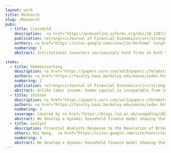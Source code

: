 ```yaml
---
layout: work
title: Research
slug: /Research
pubs:
  - title: CrossHold
    description:  <a href="https://pubsonline.informs.org/doi/10.1287/mnsc.2023.4911" target="_blank"><strong>Networking Behind the Scenes&#58; Institutional Cross-Industry Holdings and Corporate Loan Markets</strong></a>
    publication: <strong><i>Journal of Financial Economics</i></strong>, Volume 147, Issue 3, Pages 475-497 (March 2023).
    authors: <a href="https://sites.google.com/view/jie-he/home" target="_blank">Jie He</a>, <a href="https://www.sydney.edu.au/business/about/our-people/academic-staff/lantian-liang.html" target="_blank">Lantian Liang</a>, Hui Wang, and <a href="https://sites.google.com/site/hanvictorxia/han-xias-home-page" target="_blank">Han Xia</a>
    numbering: 1
    abstract: Institutional investors increasingly hold firms in both the industrial and financial sectors. These cross-industry holdings link firms to “outside” banks that they have not borrowed from, creating a network between the two sectors. We show that such networks reduce firms’ loan spreads. This effect is more prominent when cross-holders are actively involved in borrowers’ routine operations and when they have stronger incentives to advocate for borrowers in the loan process. Furthermore, outside banks begin to lend more to firms once the two parties become linked. This network is “behind-the-scenes” because it does not arise from prior interactions between firms and banks, but is instead built through institutions’ cross-holdings.

items:
  - title: hhdebtoverhang
    description: <a href="https://papers.ssrn.com/sol3/papers.cfm?abstract_id=4190550" target="_blank"><strong>Household Debt Overhang and Human Capital Investment</strong></a>
    authors: <a href="https://faculty.haas.berkeley.edu/manso/index.html" target="_blank">Gustavo Manso</a>, <a href="https://sites.google.com/site/alejandroriveramesias/" target="_blank">Alejandro Rivera</a>, Hui Wang, and <a href="https://sites.google.com/site/hanvictorxia/han-xias-home-page" target="_blank">Han Xia</a>
    numbering: 2
    publication: <strong><i>Journal of Financial Economics</i></strong>, Conditionally Accepted.
    abstract: Unlike labor income, human capital is inseparable from individuals and does not completely accrue to creditors, even at default. As a result, human capital investment should be more resilient to "debt overhang" than labor supply. We develop a dynamic model displaying this important difference. We find that while both labor supply and human capital investment are hump-shaped in household indebtedness, human capital investment declines less aggressively as indebtedness builds up. This is especially the case when human capital depreciation rates are lower. Importantly, because skills acquisition is only valuable when households expect to supply labor in the future, the anticipated greater reduction in labor supply due to debt overhang back-propagates into a reduction in skills acquisition ex ante. Using longitudinal data, we provide empirical support for the model.
  - title: stuloan
    description: <a href="https://papers.ssrn.com/sol3/papers.cfm?abstract_id=4561409" target="_blank"><strong>Student Loans and Labor Supply Incentives</strong></a>
    authors: <a href="https://faculty.haas.berkeley.edu/manso/index.html" target="_blank">Gustavo Manso</a>, <a href="https://sites.google.com/site/alejandroriveramesias/" target="_blank">Alejandro Rivera</a>, Hui Wang, and <a href="https://sites.google.com/site/hanvictorxia/han-xias-home-page" target="_blank">Han Xia</a>
    numbering: 3
    coverage: Covered by <a href="https://blogs.lse.ac.uk/usappblog/2024/02/20/student-loans-can-influence-households-decisions-about-how-much-to-work-when-they-have-debts/" target="_blank">LSE USAPP Blog</a>
    abstract: We develop a dynamic household finance model showing that student loans—nondischargeable in the U.S. bankruptcy—alleviate the well-documented debt overhang in labor supply decisions. Non-dischargeability mutes opportunities for households to strategically reduce labor supply at the expense of creditors, thus correcting incentive distortions. This corrective effect, however, is partially undone by Income Driven Repayment (IDR) plans, which set student loan payments formulaically regardless of outstanding balance. IDR thus allows households to pseudo "discharge" student debt and reactivates debt overhang. We supplement our model with empirical analyses and uncover potentially unintended consequences of proposed reforms in student loans.
  - title: analyst 
    description: Financial Analysts Response to the Revelation of Brokerage Houses ESG Incidents
    uthors: Hui Wang,  <a href="https://sites.google.com/site/hanvictorxia/han-xias-home-page" target="_blank">Han Xia</a>, and <a href="https://discovery.nus.edu.sg/24557-luo-zuo/about" target="_blank">Luo Zuo</a>
    numbering: 4
    abstract: We develop a dynamic household finance model showing that student loans—nondischargeable in the U.S. bankruptcy—alleviate the well-documented debt overhang in labor supply decisions. Non-dischargeability mutes opportunities for households to strategically reduce labor supply at the expense of creditors, thus correcting incentive distortions. This corrective effect, however, is partially undone by Income Driven Repayment (IDR) plans, which set student loan payments formulaically regardless of outstanding balance. IDR thus allows households to pseudo "discharge" student debt and reactivates debt overhang. We supplement our model with empirical analyses and uncover potentially unintended consequences of proposed reforms in student loans.
---
```

